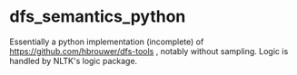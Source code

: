 # dfs_semantics_python

Essentially a python implementation (incomplete) of https://github.com/hbrouwer/dfs-tools , notably without sampling. Logic is handled by NLTK's logic package. 
